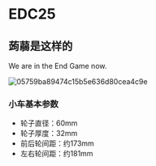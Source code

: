 # EDC25
## 蒟蒻是这样的

We are in the End Game now.

![05759ba89474c15b5e636d80cea4c9e](https://github.com/Grange007/EDC25/assets/70046350/f2f770b1-30a7-4421-a1aa-ea63db4ddf70)

### 小车基本参数

- 轮子直径：60mm
- 轮子厚度：32mm
- 前后轮间距：约173mm
- 左右轮间距：约181mm